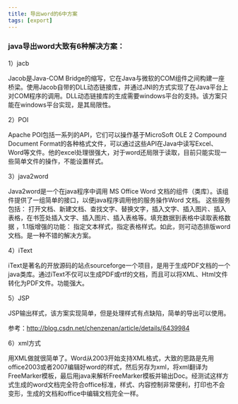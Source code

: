 ```yaml
---
title: 导出word的6中方案
tags: [export]
---
```


### java导出word大致有6种解决方案：

1）jacb

Jacob是Java-COM Bridge的缩写，它在Java与微软的COM组件之间构建一座桥梁。使用Jacob自带的DLL动态链接库，并通过JNI的方式实现了在Java平台上对COM程序的调用。DLL动态链接库的生成需要windows平台的支持。该方案只能在windows平台实现，是其局限性。

2）POI

Apache POI包括一系列的API，它们可以操作基于MicroSoft OLE 2 Compound Document Format的各种格式文件，可以通过这些API在Java中读写Excel、Word等文件。他的excel处理很强大，对于word还局限于读取，目前只能实现一些简单文件的操作，不能设置样式。

3）java2word

Java2word是一个在java程序中调用 MS Office Word 文档的组件（类库）。该组件提供了一组简单的接口，以便java程序调用他的服务操作Word 文档。 这些服务包括： 打开文档、新建文档、查找文字、替换文字，插入文字、插入图片、插入表格，在书签处插入文字、插入图片、插入表格等。填充数据到表格中读取表格数据 ，1.1版增强的功能： 指定文本样式，指定表格样式。如此，则可动态排版word文档。是一种不错的解决方案。

4）iText

iText是著名的开放源码的站点sourceforge一个项目，是用于生成PDF文档的一个java类库。通过iText不仅可以生成PDF或rtf的文档，而且可以将XML、Html文件转化为PDF文件。功能强大。

5）JSP

JSP输出样式，该方案实现简单，但是处理样式有点缺陷，简单的导出可以使用。

参考：http://blog.csdn.net/chenzenan/article/details/6439984

6）xml方式

用XML做就很简单了。Word从2003开始支持XML格式，大致的思路是先用office2003或者2007编辑好word的样式，然后另存为xml，将xml翻译为FreeMarker模板，最后用java来解析FreeMarker模板并输出Doc。经测试这样方式生成的word文档完全符合office标准，样式、内容控制非常便利，打印也不会变形，生成的文档和office中编辑文档完全一样。